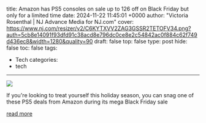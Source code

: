 title: Amazon has PS5 consoles on sale up to 126 off on Black Friday but only for a limited time
date: 2024-11-22 11:45:01 +0000
author: "Victoria Rosenthal | NJ Advance Media for NJ.com"
cover: https://www.nj.com/resizer/v2/C6KYTXVV2ZAG3GSSR2TETOFV34.png?auth=5cb8e14091f93dfd91c38acd8e796dc0ce8e2c54842ac0f884c62f749d436ec8&width=1280&quality=90
draft: false
top: false
type: post
hide: false
toc: false
tags:
  - Tech
categories:
  - tech
---

![](https://www.nj.com/resizer/v2/C6KYTXVV2ZAG3GSSR2TETOFV34.png?auth=5cb8e14091f93dfd91c38acd8e796dc0ce8e2c54842ac0f884c62f749d436ec8&width=1280&quality=90)

If you're looking to treat yourself this holiday season, you can snag one of these PS5 deals from Amazon during its mega Black Friday sale

[read more](https://www.nj.com/business/2024/11/amazon-has-ps5-consoles-on-sale-up-to-125-off-on-black-friday-but-only-for-a-limited-time.html)
